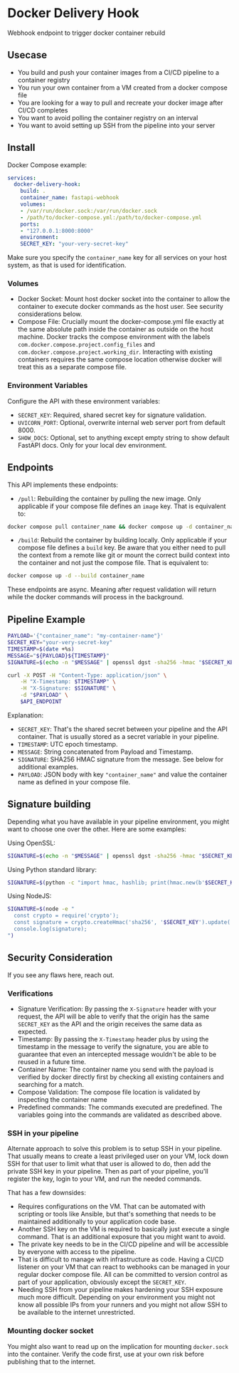 # Docker Delivery Hook
Webhook endpoint to trigger docker container rebuild

## Usecase
- You build and push your container images from a CI/CD pipeline to a container registry
- You run your own container from a VM created from a docker compose file
- You are looking for a way to pull and recreate your docker image after CI/CD completes
- You want to avoid polling the container registry on an interval
- You want to avoid setting up SSH from the pipeline into your server

## Install

Docker Compose example:

```yml
services:
  docker-delivery-hook:
	build: .
	container_name: fastapi-webhook
	volumes:
  	- /var/run/docker.sock:/var/run/docker.sock
  	- /path/to/docker-compose.yml:/path/to/docker-compose.yml
	ports:
  	- "127.0.0.1:8000:8000"
	environment:
  	SECRET_KEY: "your-very-secret-key"
```

Make sure you specify the `container_name` key for all services on your host system, as that is used for identification.

### Volumes

- Docker Socket: Mount host docker socket into the container to allow the container to execute docker commands as the host user. See security considerations below.
- Compose File: Crucially mount the docker-compose.yml file exactly at the same absolute path inside the container as outside on the host machine. Docker tracks the compose environment with the labels `com.docker.compose.project.config_files` and `com.docker.compose.project.working_dir`. Interacting with existing containers requires the same compose location otherwise docker will treat this as a separate compose file.

### Environment Variables

Configure the API with these environment variables:

- `SECRET_KEY`: Required, shared secret key for signature validation.
- `UVICORN_PORT`: Optional, overwrite internal web server port from default 8000.
- `SHOW_DOCS`: Optional, set to anything except empty string to show default FastAPI docs. Only for your local dev environment.

## Endpoints

This API implements these endpoints:

- `/pull`: Rebuilding the container by pulling the new image. Only applicable if your compose file defines an `image` key. That is equivalent to:
```bash
docker compose pull container_name && docker compose up -d container_name
```
- `/build`: Rebuild the container by building locally. Only applicable if your compose file defines a `build` key. Be aware that you either need to pull the context from a remote like git or mount the correct build context into the container and not just the compose file. That is equivalent to:
```bash
docker compose up -d --build container_name
```

These endpoints are async. Meaning after request validation will return while the docker commands will process in the background.

## Pipeline Example

```bash
PAYLOAD='{"container_name": "my-container-name"}'
SECRET_KEY="your-very-secret-key"
TIMESTAMP=$(date +%s)
MESSAGE="${PAYLOAD}${TIMESTAMP}"
SIGNATURE=$(echo -n "$MESSAGE" | openssl dgst -sha256 -hmac "$SECRET_KEY" | cut -d " " -f 2)

curl -X POST -H "Content-Type: application/json" \
 	-H "X-Timestamp: $TIMESTAMP" \
 	-H "X-Signature: $SIGNATURE" \
 	-d "$PAYLOAD" \
 	$API_ENDPOINT
```

Explanation:
- `SECRET_KEY`: That's the shared secret between your pipeline and the API container. That is usually stored as a secret variable in your pipeline.
- `TIMESTAMP`: UTC epoch timestamp.
- `MESSAGE`: String concatenated from Payload and Timestamp.
- `SIGNATURE`: SHA256 HMAC signature from the message. See below for additional examples.
- `PAYLOAD`: JSON body with key `"container_name"` and value the container name as defined in your compose file.

## Signature building

Depending what you have available in your pipeline environment, you might want to choose one over the other. Here are some examples:

Using OpenSSL:
```bash
SIGNATURE=$(echo -n "$MESSAGE" | openssl dgst -sha256 -hmac "$SECRET_KEY" | cut -d " " -f 2)
```

Using Python standard library:
```bash
SIGNATURE=$(python -c "import hmac, hashlib; print(hmac.new(b'$SECRET_KEY', b'$MESSAGE', hashlib.sha256).hexdigest())")
```

Using NodeJS:
```bash
SIGNATURE=$(node -e "
  const crypto = require('crypto');
  const signature = crypto.createHmac('sha256', '$SECRET_KEY').update('$MESSAGE').digest('hex');
  console.log(signature);
")
```

## Security Consideration

If you see any flaws here, reach out.

### Verifications

- Signature Verification: By passing the `X-Signature` header with your request, the API will be able to verify that the origin has the same `SECRET_KEY` as the API and the origin receives the same data as expected.
- Timestamp: By passing the `X-Timestamp` header plus by using the timestamp in the message to verify the signature, you are able to guarantee that even an intercepted message wouldn't be able to be reused in a future time.
- Container Name: The container name you send with the payload is verified by docker directly first by checking all existing containers and searching for a match.
- Compose Validation: The compose file location is validated by inspecting the container name
- Predefined commands: The commands executed are predefined. The variables going into the commands are validated as described above.

### SSH in your pipeline

Alternate approach to solve this problem is to setup SSH in your pipeline. That usually means to create a least privileged user on your VM, lock down SSH for that user to limit what that user is allowed to do, then add the private SSH key in your pipeline. Then as part of your pipeline, you'll register the key, login to your VM, and run the needed commands.

That has a few downsides:
- Requires configurations on the VM. That can be automated with scripting or tools like Ansible, but that's something that needs to be maintained additionally to your application code base.
- Another SSH key on the VM is required to basically just execute a single command. That is an additional exposure that you might want to avoid.
- The private key needs to be in the CI/CD pipeline and will be accessible by everyone with access to the pipeline.
- That is difficult to manage with infrastructure as code. Having a CI/CD listener on your VM that can react to webhooks can be managed in your regular docker compose file. All can be committed to version control as part of your application, obviously except the `SECRET_KEY`.
- Needing SSH from your pipeline makes hardening your SSH exposure much more difficult. Depending on your environment you might not know all possible IPs from your runners and you might not allow SSH to be available to the internet unrestricted. 

### Mounting docker socket
You might also want to read up on the implication for mounting `docker.sock` into the container. Verify the code first, use at your own risk before publishing that to the internet.
